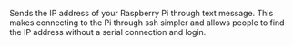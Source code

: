 Sends the IP address of your Raspberry Pi through text message. This makes connecting to the Pi through ssh simpler and allows people to find the IP address without a serial connection and login.
